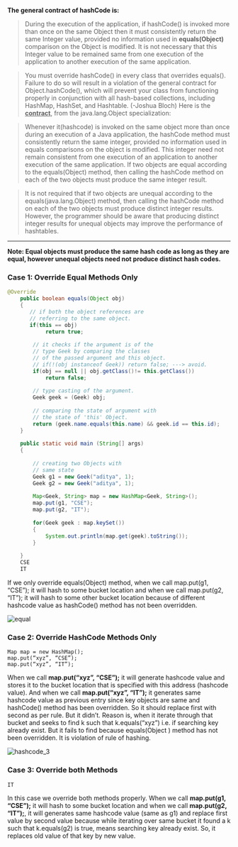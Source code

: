 **The general contract of hashCode is:**

> During the execution of the application, if hashCode() is invoked more than once on the same Object then it must consistently return the same Integer value, provided no information used in **equals(Object)** comparison on the Object is modified. It is not necessary that this Integer value to be remained same from one execution of the application to another execution of the same application.

> You must override hashCode() in every class that overrides equals(). Failure to do so will result in a violation of the general contract for Object.hashCode(), which will prevent your class from functioning properly in conjunction with all hash-based collections, including HashMap, HashSet, and Hashtable. (-Joshua Bloch)
> Here is the  <u>**contract**</u>, from the java.lang.Object specialization:

> Whenever it(hashcode) is invoked on the same object more than once during an execution of a Java application, the hashCode method must consistently return the same integer, provided no information used in equals comparisons on the object is modified. This integer need not remain consistent from one execution of an application to another execution of the same application.
> If two objects are equal according to the equals(Object) method, then calling the hashCode method on each of the two objects must produce the same integer result.

> It is not required that if two objects are unequal according to the equals(java.lang.Object) method, then calling the hashCode method on each of the two objects must produce distinct integer results. However, the programmer should be aware that producing distinct integer results for unequal objects may improve the performance of hashtables.
>
---
**Note: Equal objects must produce the same hash code as long as they are equal, however unequal objects need not produce distinct hash codes.**

###  Case 1: Override Equal Methods Only
```java
@Override
    public boolean equals(Object obj)
    {
       // if both the object references are 
       // referring to the same object.
       if(this == obj)
            return true;
            
        // it checks if the argument is of the 
        // type Geek by comparing the classes 
        // of the passed argument and this object.
        // if(!(obj instanceof Geek)) return false; ---> avoid.
        if(obj == null || obj.getClass()!= this.getClass())
            return false;
            
        // type casting of the argument.    
        Geek geek = (Geek) obj;
            
        // comparing the state of argument with 
        // the state of 'this' Object.
        return (geek.name.equals(this.name) && geek.id == this.id);
    } 
    
    public static void main (String[] args) 
    {
          
        // creating two Objects with 
        // same state
        Geek g1 = new Geek("aditya", 1);
        Geek g2 = new Geek("aditya", 1);
          
        Map<Geek, String> map = new HashMap<Geek, String>();
        map.put(g1, "CSE");
        map.put(g2, "IT");
          
        for(Geek geek : map.keySet())
        {
            System.out.println(map.get(geek).toString());
        }
  
    }
    CSE
	IT
```
If we only override equals(Object) method, when we call map.put(g1, “CSE”); it will hash to some bucket location and when we call map.put(g2, “IT”); it will hash to some other bucket location because of different hashcode value as hashCode() method has not been overridden.

![equal](https://media.geeksforgeeks.org/wp-content/uploads/hashcoe_1.png)

### Case 2: Override HashCode  Methods Only

```
Map map = new HashMap();
map.put(“xyz”, “CSE”);
map.put(“xyz”, “IT”);

```

When we call **map.put(“xyz”, “CSE”);** it will generate hashcode value and stores it to the bucket location that is specified with this address (hashcode value). And when we call **map.put(“xyz”, “IT”);** it generates same hashcode value as previous entry since key objects are same and hashCode() method has been overridden. So it should replace first with second as per rule. But it didn’t. Reason is, when it iterate through that bucket and seeks to find k such that k.equals(“xyz”) i.e. if searching key already exist.  But it fails to find because equals(Object ) method has not been overridden. It is violation of rule of hashing.



![hashcode_3](https://media.geeksforgeeks.org/wp-content/uploads/hashcode_3.png)

###  Case 3: Override both Methods

```
IT

```

In this case we override both methods properly.
When we call **map.put(g1, “CSE”);** it will hash to some bucket location and when we call **map.put(g2, “IT”);**, it will generates same hashcode value (same as g1) and replace first value by second value because while iterating over same bucket it found a k such that k.equals(g2) is true, means searching key already exist. So, it replaces old value of that key by new value.